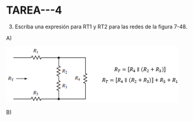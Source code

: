 # TAREA---4


3. Escriba una expresión para RT1 y RT2 para las redes de la figura 7-48.

A)

 ![](https://github.com/Anabeltoapanta/TAREA---4/blob/main/EJERCICIO%203%20LITERAL%20A.png)
 
B)
